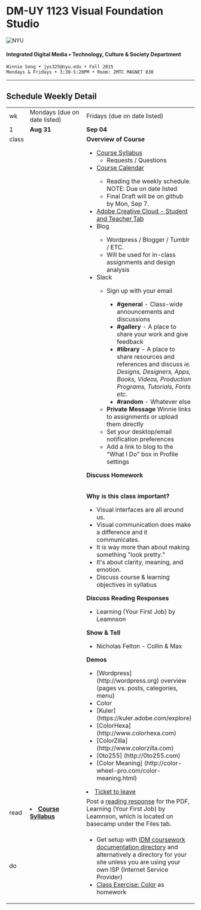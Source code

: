 # DM-UY 1123 Visual Foundation Studio

![NYU](http://ws2.polishedsolid.com/de/nyu_soe_logo.png)
#### Integrated Digital Media • Technology, Culture &amp; Society Department

    Winnie Song • jys325@nyu.edu • Fall 2015 
    Mondays & Fridays • 3:30-5:20PM • Room: 2MTC MAGNET 830

---

## Schedule Weekly Detail

<table>
<tr>
<td>wk</td>
<td>Mondays (due on date listed)</td>
<td>Fridays (due on date listed)</td>
</tr>
<tr>
  <td valign="top">1</td>
  <td valign="top" width="48%"><strong>Aug 31</strong></td>
  <td valign="top" width="48%"><strong>Sep 04</strong></td>
</tr>
<tr>
<td valign="top">class</td>
<td valign="top">
<ul>
</ul></td>
<td valign="top"><strong>Overview of Course</strong>
<ul>
<li><a href=../dm1123_vfs_syllabus.md>Course Syllabus</a>
<ul>
 <li>Requests / Questions</li>
</ul>
<li><a href=../dm1123_schedule_overview.md>Course Calendar</a></li>
<ul>
 <li>Reading the weekly schedule. NOTE: Due on date listed</li>
 <li>Final Draft will be on github by Mon, Sep 7.</li>
</ul>
<li><a href="https://creative.adobe.com/plans" target="_blank">Adobe Creative Cloud - Student and Teacher Tab</a></li>
<li>Blog</li>
<uL><li>Wordpress / Blogger / Tumblr / ETC. </li>
<li>Will be used for in-class assignments and design analysis
</uL>
<li> Slack</li>
     <uL>
     <li>Sign up with your email</li>
     <uL><li><strong>#general</strong> - Class-wide announcements and discussions</li>
     <li><strong>#gallery</strong> - A place to share your work and give feedback</li>
     <li><strong>#library</strong> - A place to share resources and references and discuss <i>ie. Designs, Designers, Apps, Books, Videos, Production Programs, Tutorials, Fonts etc.</i></li>
     <li><strong>#random</strong> - Whatever else</li>
     </uL>
     <li><strong>Private Message</strong> Winnie links to assignments or upload them directly</li>
     <li>Set your desktop/email notification preferences
     <li>Add a link to blog to the "What I Do" box in Profile settings
     </uL>
</ul>

<strong>Discuss Homework</strong><br><br>

<strong>Why is this class important?</strong>
<ul>
<li>Visual interfaces are all around us. </li>
<li>Visual communication does make a difference and it communicates.</li>
<li>It is way more than about making something "look pretty."</li>
<li>It's about clarity, meaning, and emotion.</li>
<li>Discuss course &amp; learning objectives in syllabus</li>
</ul>

<strong>Discuss Reading Responses</strong>
<ul>
<li>Learning (Your First Job) by Leamnson</li>
</ul>

<strong>Show &amp; Tell</strong>
<ul>
<li>Nicholas Felton - Collin &amp; Max</li>
</ul>

<strong>Demos</strong>
<ul>
<li>[Wordpress] (http://wordpress.org) overview (pages vs. posts, categories, menu)</li>
<li>Color</li>
  <li>[Kuler] (https://kuler.adobe.com/explore)</li>
  <li>[ColorHexa] (http://www.colorhexa.com)</li>
  <li>[ColorZilla] (http://www.colorzilla.com)</li>
  <li>[0to255] (http://0to255.com)</li>
  <li>[Color Meaning] (http://color-wheel-pro.com/color-meaning.html)</li>
 </ul>

<li><a href="../projects/dm1123_vfs_tickets_to_leave.md">Ticket to leave</a></li>
</ul></td>
</tr>
<tr>
  <td>read</td>
  <td><li><a href="../dm1123_vfs_syllabus.md"><strong>Course Syllabus</strong></a></li></td>
  <td>Post a <a href="../projects/dm1123_vfs_reading_responses" target="_blank">reading response</a> for the PDF, Learning (Your First Job) by Leamnson, which is located on basecamp under the Files tab.</td> 
</tr>
<tr>
  <td>do</td>
  <td></td> 
  <td>
  <ul>
   <li>Get setup with <a href="../projects/dm1123_idm_coursework_documentation.md">IDM coursework documentation directory</a> and alternatively a directory for your site unless you are using your own ISP (Internet Service Provider)</li>
  <li><a href="../class_exercises/dm1123_class_exercise_color.md">Class Exercise: Color</a> as homework</li>
  </ul></td>
</tr>
</table>









